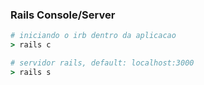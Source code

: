 ### Rails Console/Server

```ruby
# iniciando o irb dentro da aplicacao
> rails c
```

```ruby
# servidor rails, default: localhost:3000
> rails s
```
